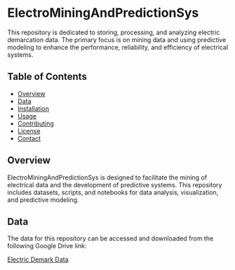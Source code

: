 # ElectroMiningAndPredictionSys

This repository is dedicated to storing, processing, and analyzing electric demarcation data. The primary focus is on mining data and using predictive modeling to enhance the performance, reliability, and efficiency of electrical systems.

## Table of Contents

- [Overview](#overview)
- [Data](#data)
- [Installation](#installation)
- [Usage](#usage)
- [Contributing](#contributing)
- [License](#license)
- [Contact](#contact)

## Overview

ElectroMiningAndPredictionSys is designed to facilitate the mining of electrical data and the development of predictive systems. This repository includes datasets, scripts, and notebooks for data analysis, visualization, and predictive modeling.

## Data

The data for this repository can be accessed and downloaded from the following Google Drive link:

[Electric Demark Data](https://drive.google.com/drive/folders/1vHcl6vGSI0FULl1zShOE6LoP_YCnwBiM?usp=sharing)
